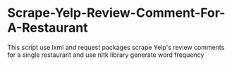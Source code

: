 # Scrape-Yelp-Review-Comment-For-A-Restaurant
This script use lxml and request packages scrape Yelp's review comments for a single restaurant and use nltk library generate word frequency
